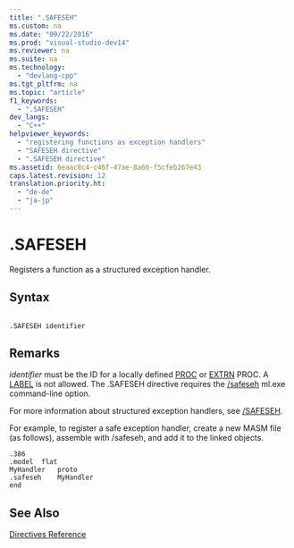 ```yaml
---
title: ".SAFESEH"
ms.custom: na
ms.date: "09/22/2016"
ms.prod: "visual-studio-dev14"
ms.reviewer: na
ms.suite: na
ms.technology: 
  - "devlang-cpp"
ms.tgt_pltfrm: na
ms.topic: "article"
f1_keywords: 
  - ".SAFESEH"
dev_langs: 
  - "C++"
helpviewer_keywords: 
  - "registering functions as exception handlers"
  - "SAFESEH directive"
  - ".SAFESEH directive"
ms.assetid: 6eaac8c4-c46f-47ae-8a66-f5cfeb267e43
caps.latest.revision: 12
translation.priority.ht: 
  - "de-de"
  - "ja-jp"
---
```

# .SAFESEH
Registers a function as a structured exception handler.  
  
## Syntax  
  
```  
  
.SAFESEH identifier  
```  
  
## Remarks  
 *identifier* must be the ID for a locally defined [PROC](../VS_csharp/proc.md) or [EXTRN](../VS_csharp/extrn.md) PROC. A [LABEL](../VS_csharp/label--masm-.md) is not allowed. The .SAFESEH directive requires the [/safeseh](../VS_csharp/ml-and-ml64-command-line-reference.md) ml.exe command-line option.  
  
 For more information about structured exception handlers, see [/SAFESEH](../VS_csharp/-safeseh--image-has-safe-exception-handlers-.md).  
  
 For example, to register a safe exception handler, create a new MASM file (as follows), assemble with /safeseh, and add it to the linked objects.  
  
```  
.386  
.model  flat  
MyHandler   proto  
.safeseh    MyHandler  
end  
```  
  
## See Also  
 [Directives Reference](../VS_csharp/directives-reference.md)